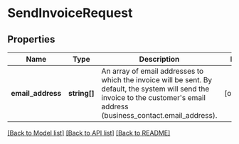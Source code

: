 # SendInvoiceRequest

## Properties
Name | Type | Description | Notes
------------ | ------------- | ------------- | -------------
**email_address** | **string[]** | An array of email addresses to which the invoice will be sent. By default, the system will send the invoice to the customer&#39;s email address (business_contact.email_address). | [optional] 

[[Back to Model list]](../README.md#documentation-for-models) [[Back to API list]](../README.md#documentation-for-api-endpoints) [[Back to README]](../README.md)


